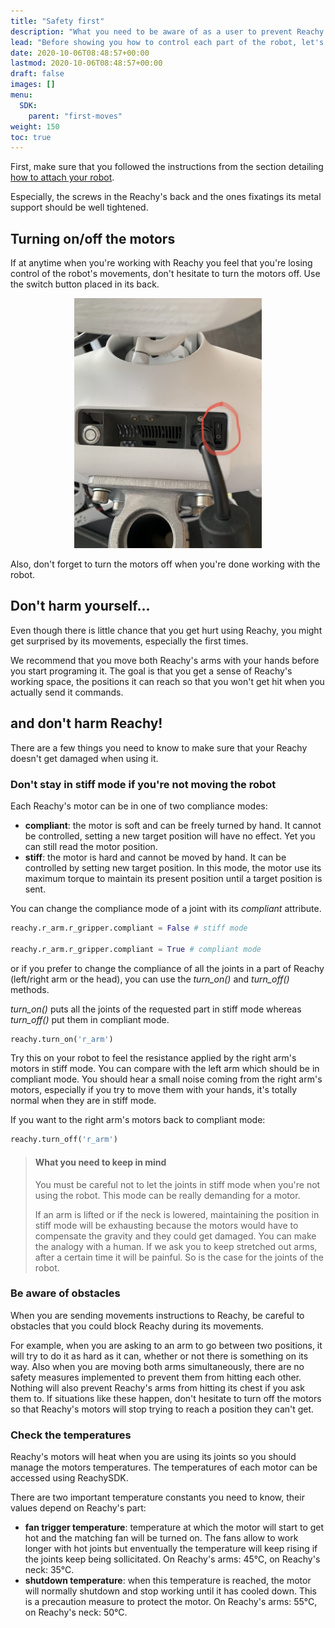```yaml
---
title: "Safety first"
description: "What you need to be aware of as a user to prevent Reachy from getting damaged and you from getting hurt."
lead: "Before showing you how to control each part of the robot, let's talk a bit about safety, both for you and the robot."
date: 2020-10-06T08:48:57+00:00
lastmod: 2020-10-06T08:48:57+00:00
draft: false
images: []
menu:
  SDK:
    parent: "first-moves"
weight: 150
toc: true
---
```


First, make sure that you followed the instructions from the section detailing [how to attach your robot](https://pollen-robotics.github.io/reachy-2021-docs/docs/getting-started/attach/).

Especially, the screws in the Reachy's back and the ones fixatings its metal support should be well tightened.

## Turning on/off the motors

If at anytime when you're working with Reachy you feel that you're losing control of the robot's movements, don't hesitate to turn the motors off. Use the switch button placed in its back. 

<p align="center">
  <img src="power_button.jpeg" alt="drawing" width="300"/>
</p>

Also, don't forget to turn the motors off when you're done working with the robot.

## Don't harm yourself...

Even though there is little chance that you get hurt using Reachy, you might get surprised by its movements, especially the first times. 

We recommend that you move both Reachy's arms with your hands before you start programing it. The goal is that you get a sense of Reachy's working space, the positions it can reach so that you won't get hit when you actually send it commands.

## and don't harm Reachy!

There are a few things you need to know to make sure that your Reachy doesn't get damaged when using it.

### Don't stay in stiff mode if you're not moving the robot

Each Reachy's motor can be in one of two compliance modes:
* **compliant**: the motor is soft and can be freely turned by hand. It cannot be controlled, setting a new target position will have no effect. Yet you can still read the motor position.
* **stiff**: the motor is hard and cannot be moved by hand. It can be controlled by setting new target position. In this mode, the motor use its maximum torque to maintain its present position until a target position is sent.

You can change the compliance mode of a joint with its *compliant* attribute.

```python
reachy.r_arm.r_gripper.compliant = False # stiff mode

reachy.r_arm.r_gripper.compliant = True # compliant mode
```

or if you prefer to change the compliance of all the joints in a part of Reachy (left/right arm or the head), you can use the *turn_on()* and *turn_off()* methods. 

*turn_on()* puts all the joints of the requested part in stiff mode whereas *turn_off()* put them in compliant mode.

```python
reachy.turn_on('r_arm')
```
Try this on your robot to feel the resistance applied by the right arm's motors in stiff mode. You can compare with the left arm which should be in compliant mode. You should hear a small noise coming from the right arm's motors, especially if you try to move them with your hands, it's totally normal when they are in stiff mode.

If you want to the right arm's motors back to compliant mode:
```python
reachy.turn_off('r_arm')
```

> #### What you need to keep in mind
> You must be careful not to let the joints in stiff mode when you're not using the robot. This mode can be really demanding for a motor.
>
> If an arm is lifted or if the neck is lowered, maintaining the position in stiff mode will be exhausting because the motors would have to compensate the gravity and they could get damaged.
> You can make the analogy with a human. If we ask you to keep stretched out arms, after a certain time it will be painful. So is the case for the joints of the robot.

### Be aware of obstacles

When you are sending movements instructions to Reachy, be careful to obstacles that you could block Reachy during its movements.

For example, when you are asking to an arm to go between two positions, it will try to do it as hard as it can, whether or not there is something on its way. Also when you are moving both arms simultaneously, there are no safety measures implemented to prevent them from hitting each other.
Nothing will also prevent Reachy's arms from hitting its chest if you ask them to.
If situations like these happen, don't hesitate to turn off the motors so that Reachy's motors will stop trying to reach a position they can't get.

### Check the temperatures

Reachy's motors will heat when you are using its joints so you should manage the motors temperatures.
The temperatures of each motor can be accessed using ReachySDK.

There are two important temperature constants you need to know, their values depend on Reachy's part:
* **fan trigger temperature**: temperature at which the motor will start to get hot and the matching fan will be turned on. The fans allow to work longer with hot joints but enventually the temperature will keep rising if the joints keep being sollicitated. On Reachy's arms: 45°C, on Reachy's neck: 35°C.
* **shutdown temperature**: when this temperature is reached, the motor will normally shutdown and stop working until it has cooled down. This is a precaution measure to protect the motor. On Reachy's arms: 55°C, on Reachy's neck: 50°C.